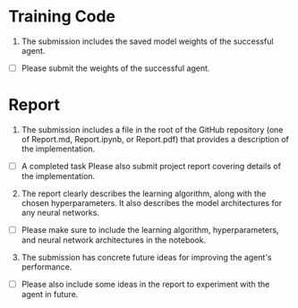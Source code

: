 
# Training Code
1. The submission includes the saved model weights of the successful agent.
- [ ]  Please submit the weights of the successful agent.

# Report 
1.  The submission includes a file in the root of the GitHub repository (one of Report.md, Report.ipynb, or Report.pdf) that provides a description of the implementation.
- [ ] A completed task Please also submit project report covering details of the implementation.
2. The report clearly describes the learning algorithm, along with the chosen hyperparameters. It also describes the model architectures for any neural networks.
- [ ] Please make sure to include the learning algorithm, hyperparameters, and neural network architectures in the notebook.
3. The submission has concrete future ideas for improving the agent's performance.
- [ ] Please also include some ideas in the report to experiment with the agent in future.
